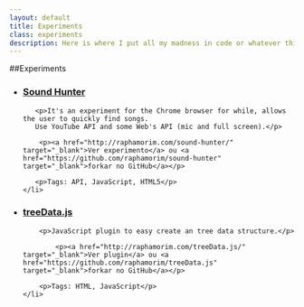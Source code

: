 ```yaml
---
layout: default
title: Experiments
class: experiments
description: Here is where I put all my madness in code or whatever thing.
---
```


##Experiments

<ul id="exp">
	<li>
	   <h3><a href="http://raphamorim.com/sound-hunter/">Sound Hunter </a></h3>

	   <p>It's an experiment for the Chrome browser for while, allows the user to quickly find songs.
	   Use YouTube API and some Web's API (mic and full screen).</p>

    	<p><a href="http://raphamorim.com/sound-hunter/" target="_blank">Ver experimento</a> ou <a href="https://github.com/raphamorim/sound-hunter" target="_blank">forkar no GitHub</a></p>

	   <p>Tags: API, JavaScript, HTML5</p>
	</li>
</ul>


<ul id="exp">
	<li>
		<h3><a href="https://github.com/raphamorim/treeData.js">treeData.js </a></h3>

		<p>JavaScript plugin to easy create an tree data structure.</p>

			<p><a href="http://raphamorim.com/treeData.js/" target="_blank">Ver plugin</a> ou <a href="https://github.com/raphamorim/treeData.js" target="_blank">forkar no GitHub</a></p>

		<p>Tags: HTML, JavaScript</p>
	</li>
</ul>
